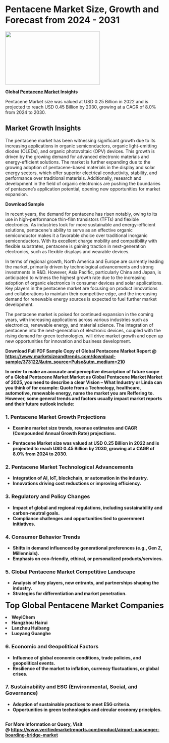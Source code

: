 <H1>Pentacene Market Size, Growth and Forecast from 2024 - 2031</H1><img class="aligncenter size-medium wp-image-584254" src="https://thirdeyenews.in/wp-content/uploads/2024/09/Global-Market-Research-300x168.jpeg" alt="" width="300" height="168" /><p><strong>Global&nbsp;<a href="https://www.marketsizeandtrends.com/download-sample/373122/&amp;utm_source=Pulse&amp;utm_medium=210">Pentacene Market</a> Insights</strong></p><p>Pentacene Market size was valued at USD 0.25 Billion in 2022 and is projected to reach USD 0.45 Billion by 2030, growing at a CAGR of 8.0% from 2024 to 2030.</p><p><h2>Market Growth Insights</h2> <p>The pentacene market has been witnessing significant growth due to its increasing applications in organic semiconductors, organic light-emitting diodes (OLEDs), and organic photovoltaic (OPV) devices. This growth is driven by the growing demand for advanced electronic materials and energy-efficient solutions. The market is further expanding due to the growing adoption of pentacene-based materials in the display and solar energy sectors, which offer superior electrical conductivity, stability, and performance over traditional materials. Additionally, research and development in the field of organic electronics are pushing the boundaries of pentacene’s application potential, opening new opportunities for market expansion.</p> <p><strong>Download Sample</strong></p> <p>In recent years, the demand for pentacene has risen notably, owing to its use in high-performance thin-film transistors (TFTs) and flexible electronics. As industries look for more sustainable and energy-efficient solutions, pentacene's ability to serve as an effective organic semiconductor makes it a favorable choice over traditional inorganic semiconductors. With its excellent charge mobility and compatibility with flexible substrates, pentacene is gaining traction in next-generation electronics, such as flexible displays and wearable devices.</p> <p>In terms of regional growth, North America and Europe are currently leading the market, primarily driven by technological advancements and strong investments in R&D. However, Asia Pacific, particularly China and Japan, is anticipated to witness the highest growth rate due to the increasing adoption of organic electronics in consumer devices and solar applications. Key players in the pentacene market are focusing on product innovations and collaborations to maintain their competitive edge, and the increasing demand for renewable energy sources is expected to fuel further market development.</p> <p>The pentacene market is poised for continued expansion in the coming years, with increasing applications across various industries such as electronics, renewable energy, and material science. The integration of pentacene into the next-generation of electronic devices, coupled with the rising demand for green technologies, will drive market growth and open up new opportunities for innovation and business development.</p> <p><strong></p><p><span class=""><strong>Download Full PDF Sample Copy of Global Pentacene Market Report</strong> @ <a href="https://www.marketsizeandtrends.com/download-sample/373122/&amp;utm_source=Pulse&amp;utm_medium=210" target="_blank">https://www.marketsizeandtrends.com/download-sample/373122/&amp;utm_source=Pulse&amp;utm_medium=210</a></span></p><p>In order to make an accurate and perceptive description of future scope of a Global&nbsp;Pentacene Market Market as Global&nbsp;Pentacene Market Market of 2025, you need to describe a clear Vision &ndash; What Industry or Linda can you think of for example: Quote from a Technology, healthcare, automotive, renewable energy, name the market you are Reffering to. However, some general trends and factors usually impact market reports and their future outlook include:</p><h3>1.&nbsp;<strong>Pentacene Market Growth Projections</strong></h3><ul><li>Examine market size trends, revenue estimates and CAGR (Compounded Annual Growth Rate) projections.</li><li><p>Pentacene Market size was valued at USD 0.25 Billion in 2022 and is projected to reach USD 0.45 Billion by 2030, growing at a CAGR of 8.0% from 2024 to 2030.</p></li></ul><h3>2.&nbsp;<strong>Pentacene Market Technological Advancements</strong></h3><ul><li>Integration of AI, IoT, blockchain, or automation in the industry.</li><li>Innovations driving cost reductions or improving efficiency.</li></ul><h3>3.&nbsp;<strong>Regulatory and Policy Changes</strong></h3><ul><li>Impact of global and regional regulations, including sustainability and carbon-neutral goals.</li><li>Compliance challenges and opportunities tied to government initiatives.</li></ul><h3>4.&nbsp;<strong>Consumer Behavior Trends</strong></h3><ul><li>Shifts in demand influenced by generational preferences (e.g., Gen Z, Millennials).</li><li>Emphasis on eco-friendly, ethical, or personalized products/services.</li></ul><h3>5.&nbsp;<strong>Global Pentacene Market Competitive Landscape</strong></h3><ul><li>Analysis of key players, new entrants, and partnerships shaping the industry.</li><li>Strategies for differentiation and market penetration.</li></ul><p data-pm-slice="1 1 []"><span style="color: inherit; font-family: inherit; font-size: 25px;">Top Global Pentacene Market Companies</span></p><div class="" data-test-id=""><p><li>WeylChem</li><li> Hangzhou Hairui</li><li> Lanzhou Huibang</li><li> Luoyang Guanghe</li></p></div><h3>6.&nbsp;<strong>Economic and Geopolitical Factors</strong></h3><ul><li>Influence of global economic conditions, trade policies, and geopolitical events.</li><li>Resilience of the market to inflation, currency fluctuations, or global crises.</li></ul><h3>7.&nbsp;<strong>Sustainability and ESG (Environmental, Social, and Governance)</strong></h3><ul><li>Adoption of sustainable practices to meet ESG criteria.</li><li>Opportunities in green technologies and circular economy principles.</li></ul><h2><strong style="font-size: 14px;">For More Information or Query, Visit @&nbsp;</strong><a style="background-color: #ffffff; font-size: 14px;" href="https://www.marketsizeandtrends.com/report/pentacene-market/" target="_blank">https://www.verifiedmarketreports.com/product/airport-passenger-boarding-bridge-market</a></h2>
